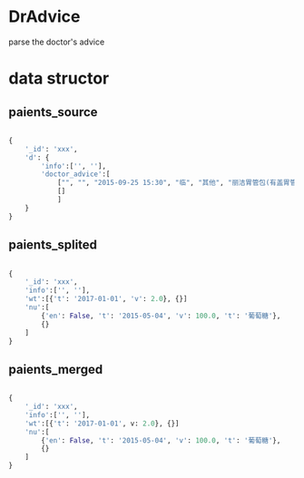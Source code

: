 # DrAdvice
parse the doctor's advice

# data structor

## paients_source
```python

{
    '_id': 'xxx',
    'd': {
        'info':['', ''],
        'doctor_advice':[
            ["", "", "2015-09-25 15:30", "临", "其他", "丽洁胃管包(有盖胃管) 1包", "", "", "name", "", "", "", "", "", "", "已核对", "已执行", "name" ],
            []
            ]
    }
}
```
## paients_splited
```python

{
    '_id': 'xxx',
    'info':['', ''],
    'wt':[{'t': '2017-01-01', 'v': 2.0}, {}]
    'nu':[
        {'en': False, 't': '2015-05-04', 'v': 100.0, 't': '葡萄糖'},
        {}
    ]
}
```
## paients_merged
```python

{
    '_id': 'xxx',
    'info':['', ''],
    'wt':[{'t': '2017-01-01', v: 2.0}, {}]
    'nu':[
        {'en': False, 't': '2015-05-04', 'v': 100.0, 't': '葡萄糖'},
        {}
    ]
}
```
